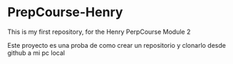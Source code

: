 # PrepCourse-Henry
This is my first repository, for the Henry PerpCourse Module 2 

Este proyecto es una proba de como crear un repositorio y clonarlo desde github a mi pc local 
